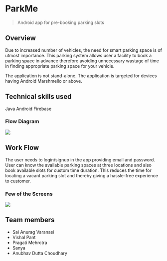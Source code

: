 # ParkMe
>Android app for pre-booking parking slots

## Overview
Due to increased number of vehicles, the need for smart parking space is of utmost importance.
This parking system allows user a facility to book a parking space in advance therefore
avoiding unnecessary wastage of time in finding appropriate parking space for your vehicle.

The application is not stand-alone. The application is targeted for devices having Android Marshmello or above.

## Technical skills used
Java
Android
Firebase

### Flow Diagram
![](image/flow-chart.jpg)

## Work Flow
The user needs to login/signup in the app providing email and password.
User can know the available parking spaces at three locations and also book available slots for custom time duration.
This reduces the time for locating a vacant parking slot and thereby giving a hassle-free experience to customer. 

### Few of the Screens

![](image/screens.jpg)


## Team members

* Sai Anurag Varanasi
* Vishal Pant
* Pragati Mehrotra
* Sanya
* Anubhav Dutta Choudhary

